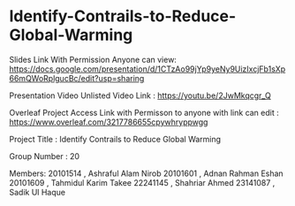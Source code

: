 # Identify-Contrails-to-Reduce-Global-Warming

Slides Link With Permission Anyone can view:
https://docs.google.com/presentation/d/1CTzAo99jYp9yeNy9UizIxcjFb1sXp66mQWoRplgucBc/edit?usp=sharing

Presentation Video Unlisted Video Link :
https://youtu.be/2JwMkqcgr_Q

Overleaf Project Access Link with Permisson to anyone with link can edit :
https://www.overleaf.com/3217786655cpywhryppwgg

Project Title :
Identify Contrails to Reduce Global Warming

Group Number :
20

Members:
20101514 , Ashraful Alam Nirob
20101601 , Adnan Rahman Eshan
20101609 , Tahmidul Karim Takee
22241145 , Shahriar Ahmed
23141087 , Sadik Ul Haque
